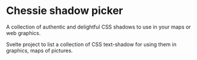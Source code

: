 # Chessie shadow picker
A collection of authentic and delightful CSS shadows to use in your maps or web graphics.

Svelte project to list a collection of CSS text-shadow for using them in graphics, maps of pictures.
